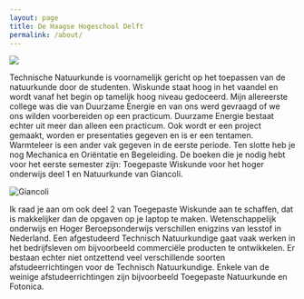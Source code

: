 ```yaml
---
layout: page
title: De Haagse Hogeschool Delft
permalink: /about/
---
```

<style>
img {
  display: block;
  margin-left: auto;
  margin-right: auto;
}
</style>
<img src="{{site.baseurl}}/assets/img/haagsehogeschool.png">

Technische Natuurkunde is voornamelijk gericht op het toepassen van de 
natuurkunde door de studenten. Wiskunde staat hoog in het vaandel en wordt 
vanaf het begin op tamelijk hoog niveau gedoceerd. 
Mijn allereerste college was die van Duurzame Energie en van ons werd 
gevraagd of we ons wilden voorbereiden op een practicum. Duurzame Energie 
bestaat echter uit meer dan alleen een practicum. Ook wordt er een project 
gemaakt, worden er presentaties gegeven en is er een tentamen.
Warmteleer is een ander vak gegeven in de eerste periode.
Ten slotte heb je nog Mechanica en Oriëntatie en Begeleiding.
De boeken die je nodig hebt voor het eerste semester zijn: Toegepaste 
Wiskunde voor het hoger onderwijs deel 1 en Natuurkunde van Giancoli.

<img src="{{site.baseurl}}/assets/img/giancoli.jpeg" alt="Giancoli" class="center">

Ik raad je aan om ook deel 2 van Toegepaste Wiskunde aan te schaffen, dat 
is makkelijker dan de opgaven op je laptop te maken. 
Wetenschappelijk onderwijs en Hoger Beroepsonderwijs verschillen enigzins 
van lesstof in Nederland. Een afgestudeerd Technisch Natuurkundige gaat 
vaak werken in het bedrijfsleven om bijvoorbeeld commerciële producten te 
ontwikkelen. Er bestaan echter niet ontzettend veel verschillende soorten 
afstudeerrichtingen voor de Technisch Natuurkundige. Enkele van de weinige 
afstudeerrichtingen zijn bijvoorbeeld Toegepaste Natuurkunde en Fotonica.

